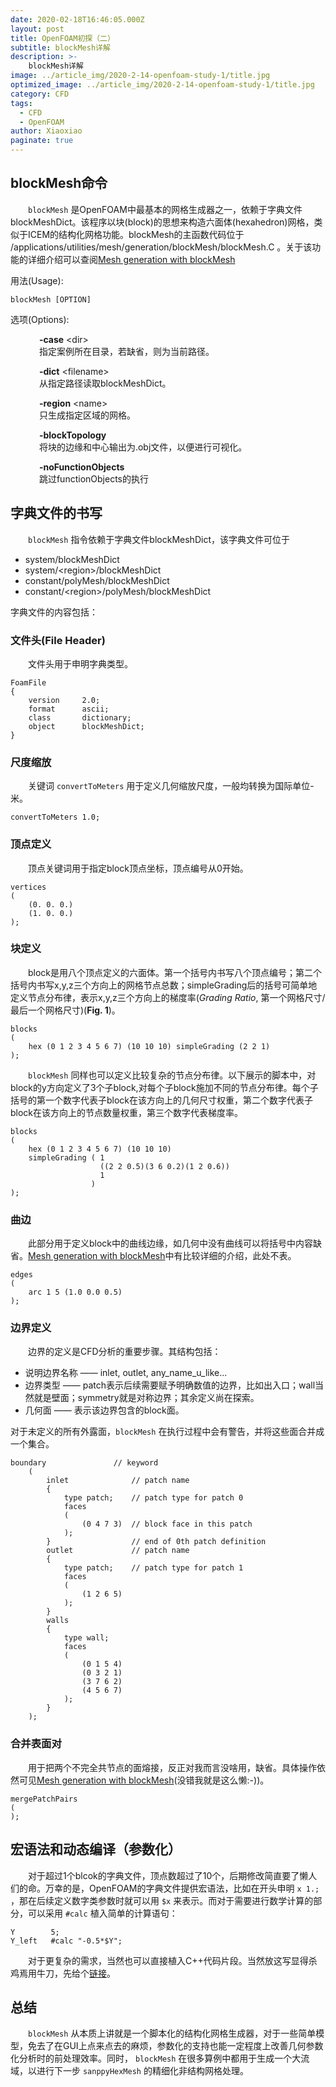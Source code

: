 ```yaml
---
date: 2020-02-18T16:46:05.000Z
layout: post
title: OpenFOAM初探（二）
subtitle: blockMesh详解
description: >-
    blockMesh详解
image: ../article_img/2020-2-14-openfoam-study-1/title.jpg
optimized_image: ../article_img/2020-2-14-openfoam-study-1/title.jpg
category: CFD
tags:
  - CFD
  - OpenFOAM
author: Xiaoxiao
paginate: true
---
```


## blockMesh命令
&emsp;&emsp;`blockMesh` 是OpenFOAM中最基本的网格生成器之一，依赖于字典文件blockMeshDict。该程序以块(block)的思想来构造六面体(hexahedron)网格，类似于ICEM的结构化网格功能。blockMesh的主函数代码位于 /applications/utilities/mesh/generation/blockMesh/blockMesh.C 。关于该功能的详细介绍可以查阅[Mesh generation with blockMesh](https://cfd.direct/openfoam/user-guide/v7-blockmesh/#x26-1850005.3)

用法(Usage):

```
blockMesh [OPTION]
```
选项(Options):<br>

&emsp;&emsp;&emsp;  **-case** &lt;dir&gt; <br>
&emsp;&emsp;&emsp; 指定案例所在目录，若缺省，则为当前路径。

&emsp;&emsp;&emsp;  **-dict** &lt;filename&gt; <br>
&emsp;&emsp;&emsp; 从指定路径读取blockMeshDict。

&emsp;&emsp;&emsp;  **-region** &lt;name&gt; <br>
&emsp;&emsp;&emsp; 只生成指定区域的网格。

&emsp;&emsp;&emsp;  **-blockTopology** <br>
&emsp;&emsp;&emsp; 将块的边缘和中心输出为.obj文件，以便进行可视化。

&emsp;&emsp;&emsp;  **-noFunctionObjects** <br>
&emsp;&emsp;&emsp; 跳过functionObjects的执行


## 字典文件的书写
&emsp;&emsp;`blockMesh` 指令依赖于字典文件blockMeshDict，该字典文件可位于
* system/blockMeshDict
* system/&lt;region&gt;/blockMeshDict
* constant/polyMesh/blockMeshDict
* constant/&lt;region&gt;/polyMesh/blockMeshDict<br>

字典文件的内容包括：
### 文件头(File Header)
&emsp;&emsp;文件头用于申明字典类型。
```
FoamFile
{
    version     2.0;
    format      ascii;
    class       dictionary;
    object      blockMeshDict;
}
```
### 尺度缩放
&emsp;&emsp;关键词 `convertToMeters` 用于定义几何缩放尺度，一般均转换为国际单位-米。
```
convertToMeters 1.0;
```
### 顶点定义
&emsp;&emsp;顶点关键词用于指定block顶点坐标，顶点编号从0开始。

```
vertices
(
    (0. 0. 0.)
    (1. 0. 0.)
);
```

### 块定义
&emsp;&emsp;block是用八个顶点定义的六面体。第一个括号内书写八个顶点编号；第二个括号内书写x,y,z三个方向上的网格节点总数；simpleGrading后的括号可简单地定义节点分布律，表示x,y,z三个方向上的梯度率(*Grading Ratio*, 第一个网格尺寸/最后一个网格尺寸)(**Fig. 1**)。
```
blocks
(
    hex (0 1 2 3 4 5 6 7) (10 10 10) simpleGrading (2 2 1)
);
```

&emsp;&emsp;`blockMesh` 同样也可以定义比较复杂的节点分布律。以下展示的脚本中，对block的y方向定义了3个子block,对每个子block施加不同的节点分布律。每个子括号的第一个数字代表子block在该方向上的几何尺寸权重，第二个数字代表子block在该方向上的节点数量权重，第三个数字代表梯度率。
```
blocks
(
    hex (0 1 2 3 4 5 6 7) (10 10 10) 
    simpleGrading ( 1
                    ((2 2 0.5)(3 6 0.2)(1 2 0.6))
                    1
                  )
);
```

### 曲边
&emsp;&emsp;此部分用于定义block中的曲线边缘，如几何中没有曲线可以将括号中内容缺省。[Mesh generation with blockMesh](https://cfd.direct/openfoam/user-guide/v7-blockmesh/#x26-1850005.3)中有比较详细的介绍，此处不表。
```
edges
(
    arc 1 5 (1.0 0.0 0.5)
);
```

### 边界定义
&emsp;&emsp;边界的定义是CFD分析的重要步骤。其结构包括：
* 说明边界名称 —— inlet, outlet, any_name_u_like... 
* 边界类型 —— patch表示后续需要赋予明确数值的边界，比如出入口；wall当然就是壁面；symmetry就是对称边界；其余定义尚在探索。
* 几何面 —— 表示该边界包含的block面。

对于未定义的所有外露面，`blockMesh` 在执行过程中会有警告，并将这些面合并成一个集合。
```
boundary               // keyword
    (
        inlet              // patch name
        {
            type patch;    // patch type for patch 0
            faces
            (
                (0 4 7 3)  // block face in this patch
            );
        }                  // end of 0th patch definition
        outlet             // patch name
        {
            type patch;    // patch type for patch 1
            faces
            (
                (1 2 6 5)
            );
        }
        walls
        {
            type wall;
            faces
            (
                (0 1 5 4)
                (0 3 2 1)
                (3 7 6 2)
                (4 5 6 7)
            );
        }
    );
```

### 合并表面对
&emsp;&emsp;用于把两个不完全共节点的面熔接，反正对我而言没啥用，缺省。具体操作依然可见[Mesh generation with blockMesh](https://cfd.direct/openfoam/user-guide/v7-blockmesh/#x26-1850005.3)(没错我就是这么懒:-))。
```
mergePatchPairs
(
);
```


## 宏语法和动态编译（参数化）
&emsp;&emsp;对于超过1个blcok的字典文件，顶点数超过了10个，后期修改简直要了懒人们的命。万幸的是，OpenFOAM的字典文件提供宏语法，比如在开头申明 `x 1.;` ，那在后续定义数字类参数时就可以用 `$x` 来表示。而对于需要进行数学计算的部分，可以采用 `#calc` 植入简单的计算语句：
```
Y        5;
Y_left   #calc "-0.5*$Y";
```
&emsp;&emsp;对于更复杂的需求，当然也可以直接植入C++代码片段。当然放这写显得杀鸡焉用牛刀，先给个[链接](https://cfd.direct/openfoam/user-guide/v7-basic-file-format/#x17-1230004.2)。


## 总结
&emsp;&emsp;`blockMesh` 从本质上讲就是一个脚本化的结构化网格生成器，对于一些简单模型，免去了在GUI上点来点去的麻烦，参数化的支持也能一定程度上改善几何参数化分析时的前处理效率。同时， `blockMesh` 在很多算例中都用于生成一个大流域，以进行下一步 `sanppyHexMesh` 的精细化非结构网格处理。